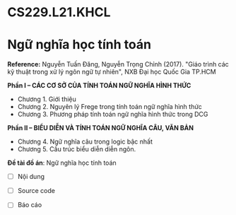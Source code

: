 # CS229.L21.KHCL
# Ngữ nghĩa học tính toán

**Reference:** Nguyễn Tuấn Đăng, Nguyễn Trọng Chỉnh (2017). "Giáo trình các kỹ thuật trong xử lý ngôn ngữ tự nhiên", NXB Đại học Quốc Gia TP.HCM

**Phần I – CÁC CƠ SỞ CỦA TÍNH TOÁN NGỮ NGHĨA HÌNH THỨC** <br>
- Chương 1. Giới thiệu <br>
- Chương 2. Nguyên lý Frege trong tính toán ngữ nghĩa hình thức <br>
- Chương 3. Phương pháp tính toán ngữ nghĩa hình thức trong DCG <br>

**Phần II – BIỂU DIỄN VÀ TÍNH TOÁN NGỮ NGHĨA CÂU, VĂN BẢN** <br>
- Chương 4. Ngữ nghĩa câu trong logic bậc nhất <br>
- Chương 5. Cấu trúc biểu diễn diễn ngôn. <br>

**Đề tài đồ án**: Ngữ nghĩa học tính toán
- [ ] Nội dung
- [ ] Source code
- [ ] Báo cáo


